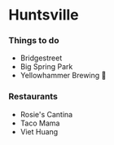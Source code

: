 # Huntsville

### Things to do
- Bridgestreet
- Big Spring Park
- Yellowhammer Brewing :beer:

### Restaurants
- Rosie's Cantina
- Taco Mama
- Viet Huang
